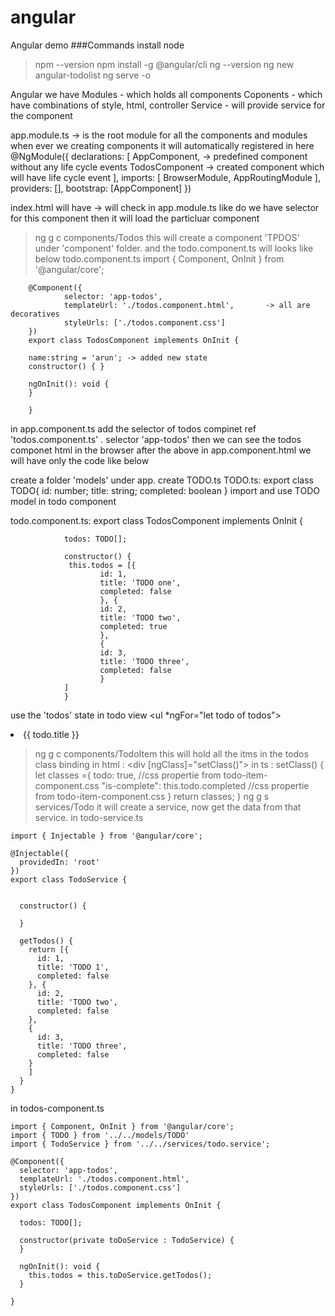 # angular
Angular demo
###Commands 
install node
>npm --version
>npm install -g @angular/cli
>ng --version
>ng new angular-todolist
>ng serve -o


Angular we have 
Modules - which holds all components
Coponents - which have combinations of style, html, controller
Service - will provide service for the component


app.module.ts -> is the root module for all the components and modules
                 when ever we creating components it will automatically registered in here
                 @NgModule({
                    declarations: [
                        AppComponent,   -> predefined component without any life cycle events
                        TodosComponent  -> created component which will have life cycle event
                    ],
                    imports: [
                        BrowserModule,
                        AppRoutingModule
                    ],
                    providers: [],
                    bootstrap: [AppComponent]
                    })

index.html will have <app-root> -> will check in app.module.ts like do we have selector for this component
then it will load the particluar component

>ng g c components/Todos
        this will create a component 'TPDOS' under 'component' folder. and the todo.component.ts will looks like below
todo.component.ts
        import { Component, OnInit } from '@angular/core';

        @Component({
                selector: 'app-todos',
                templateUrl: './todos.component.html',       -> all are decoratives
                styleUrls: ['./todos.component.css']
        })
        export class TodosComponent implements OnInit {

        name:string = 'arun'; -> added new state
        constructor() { }

        ngOnInit(): void {
        }

        }
in app.component.ts add the selector of todos compinet ref 'todos.component.ts' . selector 'app-todos' then we can see the todos componet html in the browser
after the above in app.component.html we will have only the code like below
<app-todos></app-todos>

create a folder 'models' under app.
create TODO.ts
TODO.ts:
        export class TODO{
                id: number;
                title: string;
                completed: boolean
                }
import and use TODO model in todo component

todo.component.ts:
        export class TodosComponent implements OnInit {

                todos: TODO[];

                constructor() {
                 this.todos = [{
                        id: 1,
                        title: 'TODO one',
                        completed: false
                        }, {
                        id: 2,
                        title: 'TODO two',
                        completed: true
                        },
                        {
                        id: 3,
                        title: 'TODO three',
                        completed: false
                        }
                ]
                }
use the 'todos' state in todo view
        <ul *ngFor="let todo of todos">
                <li>{{ todo.title }}</li>
        </ul>

>ng g c components/TodoItem
this will hold all the itms in the todos
class binding
        in html : <div [ngClass]="setClass()">
        in ts   :   setClass() {
                        let classes ={
                                todo: true,    //css propertie from todo-item-component.css
                                "is-complete": this.todo.completed //css propertie from todo-item-component.css
                                }
                        return classes;
                        }
>ng g s services/Todo
it will create a service, now get the data from that service.
in todo-service.ts            
```             
import { Injectable } from '@angular/core';

@Injectable({
  providedIn: 'root'
})
export class TodoService {


  constructor() {

  }

  getTodos() {
    return [{
      id: 1,
      title: 'TODO 1',
      completed: false
    }, {
      id: 2,
      title: 'TODO two',
      completed: false
    },
    {
      id: 3,
      title: 'TODO three',
      completed: false
    }
    ]
  }
}
```
in todos-component.ts
```
import { Component, OnInit } from '@angular/core';
import { TODO } from '../../models/TODO'
import { TodoService } from '../../services/todo.service';

@Component({
  selector: 'app-todos',
  templateUrl: './todos.component.html',
  styleUrls: ['./todos.component.css']
})
export class TodosComponent implements OnInit {

  todos: TODO[];

  constructor(private toDoService : TodoService) {
  }
  
  ngOnInit(): void {
    this.todos = this.toDoService.getTodos();
  }

}
```
